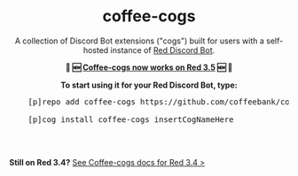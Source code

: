 <h1 align="center">
  coffee-cogs
</h1>

<div id="supportdiscord"></div>

<p align="center">
  A collection of Discord Bot extensions ("cogs") built for users with a self-hosted instance of <a href="https://github.com/Cog-Creators/Red-DiscordBot">Red Discord Bot</a>.
</p>

<p align="center" class="text-lg py-2">
  <strong>🎉 🆕  <a href="https://github.com/coffeebank/coffee-cogs/issues/26" target="_blank" rel="noopener">Coffee-cogs now works on Red 3.5</a>  🆕 🎉</strong>
</p>

<p align="center">
  <strong>To start using it for your Red Discord Bot, type:</strong>
</p>

<div title="Replace [p] with your bot's prefix">
  <pre className="p-6 leading-normal whitespace-normal">
    <span className="select-none">[p]</span><span className="select-all sm:select-auto">repo add coffee-cogs https://github.com/coffeebank/coffee-cogs</span><br />
    <span className="select-none">[p]</span><span className="select-all sm:select-auto">cog install coffee-cogs insertCogNameHere</span>
  </pre>
</div>

<div align="center">
  <component-reactbutton to="/start/" body="Add to your Discord >"></component-reactbutton>
</div>

<div align="center">
  <component-reactbutton to="https://coffeebank.github.io/discord" body="Join the Support Discord >" classButton="px-6 py-3 bg-emerald-800 hover:bg-emerald-700 text-white" newTab="true"></component-reactbutton>
</div>

<br />

**Still on Red 3.4?** [See Coffee-cogs docs for Red 3.4 >](/red-34/)

